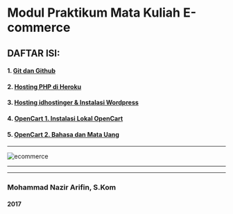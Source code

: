 # Modul Praktikum Mata Kuliah E-commerce

## DAFTAR ISI:

#### 1. [Git dan Github](https://github.com/NazirArifin/modul-ecommerce/blob/master/github.md)
#### 2. [Hosting PHP di Heroku](https://github.com/NazirArifin/modul-ecommerce/blob/master/heroku.md)
#### 3. [Hosting idhostinger & Instalasi Wordpress](https://github.com/NazirArifin/modul-ecommerce/blob/master/hostinger.md)
#### 4. [OpenCart 1. Instalasi Lokal OpenCart](https://github.com/NazirArifin/modul-ecommerce/blob/master/opencart1.md)
#### 5. [OpenCart 2. Bahasa dan Mata Uang](https://github.com/NazirArifin/modul-ecommerce/blob/master/opencart2.md)

---

![ecommerce](http://i1380.photobucket.com/albums/ah186/nazir579/how-to-enhance-e-commerce-platforms_zps4jhzgb0q.jpg "E-Commerce")

---

---
### Mohammad Nazir Arifin, S.Kom
#### 2017
